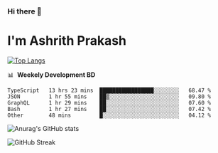 ### Hi there 👋
# I'm Ashrith Prakash

[![Top Langs](https://github-readme-stats.vercel.app/api/top-langs/?username=xxcheckmatexx&count_private=true&include_all_commits=true&show_icons=true&line_height=20&title_color=FFFFFF&icon_color=FFFFFF&text_color=FFFFFF&bg_color=0D1117&langs_count=8)](https://github.com/anuraghazra/github-readme-stats)

📊 &nbsp;**Weekely Development BD**

<!--START_SECTION:waka-->

```text
TypeScript   13 hrs 23 mins  █████████████████░░░░░░░░   68.47 %
JSON         1 hr 55 mins    ██▒░░░░░░░░░░░░░░░░░░░░░░   09.80 %
GraphQL      1 hr 29 mins    ██░░░░░░░░░░░░░░░░░░░░░░░   07.60 %
Bash         1 hr 27 mins    ██░░░░░░░░░░░░░░░░░░░░░░░   07.42 %
Other        48 mins         █░░░░░░░░░░░░░░░░░░░░░░░░   04.12 %
```

<!--END_SECTION:waka-->

![Anurag's GitHub stats](https://github-readme-stats.vercel.app/api?username=xxcheckmatexx&count_private=true&show_icons=true&theme=merko)  

![GitHub Streak](http://github-readme-streak-stats.herokuapp.com?user=xxcheckmatexx&theme=merko&hide_border=true&date_format=M%20j%5B%2C%20Y%5D&fire=DD0E0B)
<br/>
